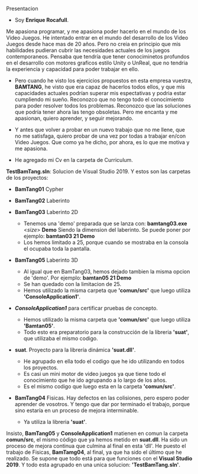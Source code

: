 Presentacion
  - Soy **Enrique Rocafull**.
  
  Me apasiona programar, y me apasiona poder hacerlo en el mundo de los Video Juegos.
  He intentado entrar en el mundo del desarrollo de los Video Juegos desde hace mas de 20 años.
  Pero no creia en principio que mis habilidades pudieran cubrir las necesidades actuales de los juegos contemporaneos.
  Pensaba que tendría que tener conociminetos profundos en el desarrollo con motores graficos estilo Unity o UnReal, que no tendria la experiencia y capacidad para poder trabajar en ello.
  
  - Pero cuando he visto los ejercicios propuestos en esta empresa vuestra, **BAMTANG**, he visto que era capaz de hacerlos todos ellos, y que mis capacidades actuales podrían superar mis espectativas y podria estar cumpliendo mi sueño.
  Reconozco que no tengo todo el conocimiento para poder resolver todos los problemas.
  Reconozco que las soluciones que podría tener ahora las tengo obsoletas.
  Pero me encanta y me apasionan, quiero aprender, y seguir mejorando.
  
  - Y antes que volver a probar en un nuevo trabajo que no me llene, que no me satisfaga, quiero probar de una vez por todas a trabajar en/con Video Juegos.
  Que como ya he dicho, por ahora, es lo que me motiva y me apasiona.

  - He agregado mi Cv en la carpeta de Curriculum.


**TestBamTang.sln**:  Solucion de Visual Studio 2019. Y estos son las carpetas de los proyectos:
- **BamTang01**  Cypher
  
- **BamTang02**  Laberinto
  
- **BamTang03**  Laberinto 2D
  + Tenemos una 'demo' preparada que se lanza con:    **bamtang03.exe** <*size*> **Demo**   Siendo <size> la dimension del laberinto. Se puede poner por ejemplo: **bamtan03 21 Demo**
  + Los hemos limitado a 25, porque cuando se mostraba en la consola el ocupaba toda la pantalla.
  
- **BamTang05**  Laberinto 3D
  + Al igual que en BamTang03, hemos dejado tambien la misma opcion de 'demo'. Por ejemplo: **bamtan05 21 Demo**
  + Se han quedado con la limitacion de 25.
  + Hemos utilizado la misma carpeta que **'comun/src'** que luego utiliza **'ConsoleApplication1'**.
  
- ***ConsoleApplication1*** para certificar pruebas de concepto.
  + Hemos utilizado la misma carpeta que **'comun/src'** que luego utiliza **'Bamtan05'**.
  + Todo esto era preparatorio para la construcción de la libreria **'suat'**, que utilizaba el mismo codigo.

- **suat**.      Proyecto para la librería dinámica **'suat.dll'**.
  + He agrupado en ella todo el codigo que he ido utilizando en todos los proyectos.
  + Es casi un mini motor de video juegos ya que tiene todo el conocimiento que he ido agrupando a lo largo de los años.
  + Es el mismo codigo que luego esta en la carpeta **'comun/src'**.
  
- **BamTang04**  Fisicas. Hay defectos en las colisiones, pero espero poder aprender de vosotros. Y tengo que dar por terminado el trabajo, porque sino estaría en un proceso de mejora interminable.
  + Ya utiliza la libreria **'suat'**.
 
Insisto, **BamTang05** y **ConsoleApplication1** matienen en comun la carpeta **comun/src**, el mismo código que ya hemos metido en **suat.dll**.
Ha sido un proceso de mejora continua que culmina al final en esta 'dll'.
He puesto el trabajo de Fisicas, **BamTamg04**, al final, ya que ha sido el último que he realizado.
Se supone que todo está para que funciones con el **Visual Studio 2019**.
Y todo esta agrupado en una unica solucion: **'TestBamTang.sln'**.
